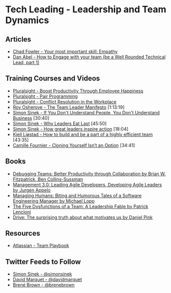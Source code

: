 # Tech Leading - Leadership and Team Dynamics

## Articles

- [Chad Fowler - Your most important skill: Empathy](http://chadfowler.com/2014/01/19/empathy.html)
- [Dan Abel - How to Engage with your team (be a Well Rounded Technical Lead, part 1)](http://www.engineeringandcareering.co.uk/2013/10/how-to-be-well-rounded-technical-lead_20.html)

## Training Courses and Videos

- [Pluralsight - Boost Productivity Through Employee Happiness](https://app.pluralsight.com/library/courses/boost-productivity-employee-happiness)
- [Pluralsight - Pair Programming](https://app.pluralsight.com/library/courses/pair-programming)
- [Pluralsight - Conflict Resolution in the Workplace](https://app.pluralsight.com/library/courses/conflict-resolution-workplace)
- [Roy Osherove - The Team Leader Manifesto](https://www.youtube.com/watch?v=_UxzetgOWlE) [1:13:19]
- [Simon Sinek - If You Don't Understand People, You Don't Understand Business](https://vimeo.com/26774102)  [30:40]
- [Simon Sinek - Why Leaders Eat Last](https://vimeo.com/79899786)  [45:50]
- [Simon Sinek - How great leaders inspire action](https://www.ted.com/talks/simon_sinek_how_great_leaders_inspire_action)  [18:04]
- [Kjell Ljøstad - How to build and be a part of a highly efficient team](https://vimeo.com/131748093)  [43:35]
- [Camille Fournier - Cloning Yourself Isn’t an Option](https://vimeo.com/139907569)  [34:41]

## Books

- [Debugging Teams: Better Productivity through Collaboration by Brian W. Fitzpatrick, Ben Collins-Sussman](https://www.amazon.com/Debugging-Teams-Productivity-through-Collaboration/dp/1491932058)
- [Management 3.0: Leading Agile Developers, Developing Agile Leaders by Jurgen Appelo ](https://www.amazon.com/Management-3-0-Developers-Developing-Addison-Wesley/dp/0321712471)
- [Managing Humans: Biting and Humorous Tales of a Software Engineering Manager by Michael Lopp](https://www.amazon.com/Managing-Humans-Humorous-Software-Engineering/dp/1484221575)
- [The Five Dysfunctions of a Team: A Leadership Fable by Patrick Lencioni](https://www.amazon.com/Five-Dysfunctions-Team-Leadership-Fable/dp/0787960756)
- [Drive: The surprising truth about what motivates us by Daniel Pink](https://www.amazon.com/Drive-Surprising-Truth-About-Motivates/dp/1594484805)

## Resources
- [Atlassian - Team Playbook](https://www.atlassian.com/team-playbook)

## Twitter Feeds to Follow

- [Simon Sinek - @simonsinek](https://twitter.com/simonsinek)
- [David Marquet - @davidmarquet](https://twitter.com/ldavidmarquet)
- [Brené Brown - @brenebrown](https://twitter.com/BreneBrown)